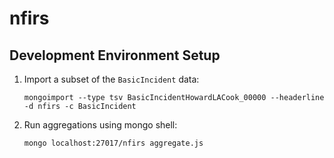 # nfirs

## Development Environment Setup

1. Import a subset of the `BasicIncident` data:
    
    ```
    mongoimport --type tsv BasicIncidentHowardLACook_00000 --headerline -d nfirs -c BasicIncident
    ```
    
1. Run aggregations using mongo shell:

    ```
    mongo localhost:27017/nfirs aggregate.js
    ```



